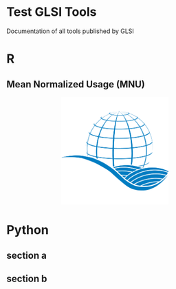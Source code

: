 # Test GLSI Tools

Documentation of all tools published by GLSI

# R

## Mean Normalized Usage (MNU)

<div align="center">
  <a href="https://meannormalizedusage.readthedocs.io/en/latest/index.html#">
    <img src="images/GLSI_Logo_blue.png" alt="Mean Normalized Usage Documentation" width="250"/>
  </a>
</div>



# Python


## section a

## section b

